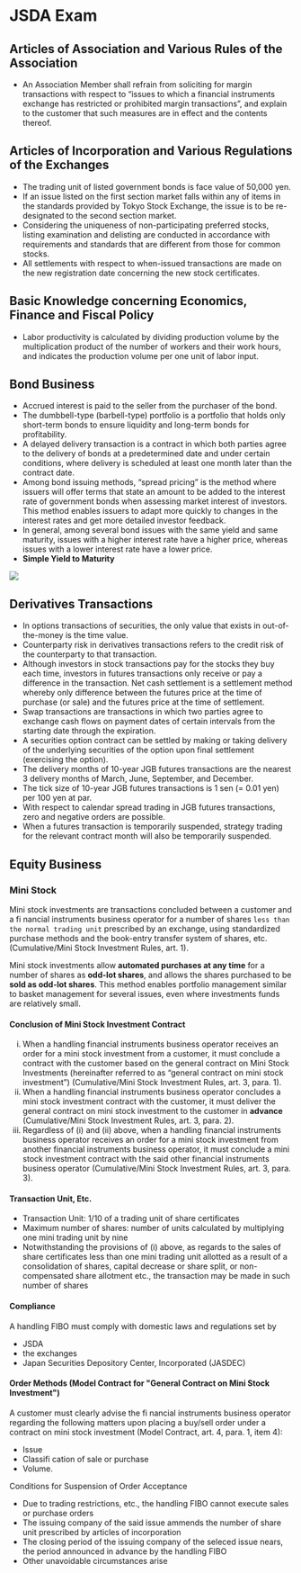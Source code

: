 # JSDA Exam

## Articles of Association and Various Rules of the Association

- An Association Member shall refrain from soliciting for margin transactions with respect to “issues to which a financial instruments exchange has restricted or prohibited margin transactions”, and explain to the customer that such measures are in effect and the contents thereof.

## Articles of Incorporation and Various Regulations of the Exchanges

- The trading unit of listed government bonds is face value of 50,000 yen.
- If an issue listed on the first section market falls within any of items in the standards provided by Tokyo Stock Exchange, the issue is to be re-designated to the second section market.
- Considering the uniqueness of non-participating preferred stocks, listing examination and delisting are conducted in accordance with requirements and standards that are different from those for common stocks.
- All settlements with respect to when-issued transactions are made on the new registration date concerning the new stock certificates.

## Basic Knowledge concerning Economics, Finance and Fiscal Policy

- Labor productivity is calculated by dividing production volume by the multiplication product of the number of workers and their work hours, and indicates the production volume per one unit of labor input.

## Bond Business

- Accrued interest is paid to the seller from the purchaser of the bond.
- The dumbbell-type (barbell-type) portfolio is a portfolio that holds only short-term bonds to ensure liquidity and long-term bonds for profitability.
- A delayed delivery transaction is a contract in which both parties agree to the delivery of bonds at a predetermined date and under certain conditions, where delivery is scheduled at least one month later than the contract date.
- Among bond issuing methods, “spread pricing” is the method where issuers will offer terms that state an amount to be added to the interest rate of government bonds when assessing market interest of investors. This method enables issuers to adapt more quickly to changes in the interest rates and get more detailed investor feedback.
- In general, among several bond issues with the same yield and same maturity, issues with a higher interest rate have a higher price, whereas issues with a lower interest rate have a lower price.
- **Simple Yield to Maturity**

<img src="https://render.githubusercontent.com/render/math?math=SYTM =\frac{Coupon%2B\frac{Redemption Price - Purchase Price}{N}}{Purchase Price}">

## Derivatives Transactions

- In options transactions of securities, the only value that exists in out-of-the-money is the time value.
- Counterparty risk in derivatives transactions refers to the credit risk of the counterparty to that transaction.
- Although investors in stock transactions pay for the stocks they buy each time, investors in futures transactions only receive or pay a difference in the transaction. Net cash settlement is a settlement method whereby only difference between the futures price at the time of purchase (or sale) and the futures price at the time of settlement.
- Swap transactions are transactions in which two parties agree to exchange cash flows on payment dates of certain intervals from the starting date through the expiration.
- A securities option contract can be settled by making or taking delivery of the underlying securities of the option upon final settlement (exercising the option).
- The delivery months of 10-year JGB futures transactions are the nearest 3 delivery months of March, June, September, and December.
- The tick size of 10-year JGB futures transactions is 1 sen (= 0.01 yen) per 100 yen at par.
- With respect to calendar spread trading in JGB futures transactions, zero and negative orders are possible.
- When a futures transaction is temporarily suspended, strategy trading for the relevant contract month will also be temporarily suspended.

## Equity Business

### Mini Stock

Mini stock investments are transactions concluded between a customer and a fi nancial instruments business operator for a number of shares `less than the normal trading unit` prescribed by an exchange, using standardized purchase methods and the book-entry transfer system of shares, etc. (Cumulative/Mini Stock Investment Rules, art. 1).

Mini stock investments allow **automated purchases at any time** for a number of shares as **odd-lot shares**, and allows the shares purchased to be **sold as odd-lot shares**. This method enables portfolio management similar to basket management for several issues, even where investments funds are relatively small.

#### Conclusion of Mini Stock Investment Contract

<ol type="i">
  <li>
    When a handling financial instruments business operator receives an order for a mini stock investment from a customer, it must conclude a contract with the customer based on the general contract on Mini Stock Investments (hereinafter referred to as “general contract on mini stock investment”) (Cumulative/Mini Stock Investment Rules, art. 3, para. 1).
  </li>
  <li>
    When a handling financial instruments business operator concludes a mini stock investment contract with the customer, it must deliver the general contract on mini stock investment to the customer in <b>advance</b> (Cumulative/Mini Stock Investment Rules, art. 3, para. 2).
  </li>
  <li> 
    Regardless of (i) and (ii) above, when a handling financial instruments business operator receives an order for a mini stock investment from another financial instruments business operator, it must conclude a mini stock investment contract with the said other financial instruments business operator (Cumulative/Mini Stock Investment Rules, art. 3, para. 3).
  </li>
</ol>

#### Transaction Unit, Etc.
* Transaction Unit: 1/10 of a trading unit of share certificates
* Maximum number of shares: number of units calculated by multiplying one mini trading unit by nine
* Notwithstanding the provisions of (i) above, as regards to the sales of share certificates less than one mini trading unit allotted as a result of a consolidation of shares, capital decrease or share split, or non-compensated share allotment etc., the transaction may be made in such number of shares

#### Compliance
A handling FIBO must comply with domestic laws and regulations set by
* JSDA
* the exchanges
* Japan Securities Depository Center, Incorporated (JASDEC)

#### Order Methods (Model Contract for "General Contract on Mini Stock Investment")
A customer must clearly advise the fi nancial instruments business operator regarding the following matters upon placing a buy/sell order under a contract on mini stock investment (Model Contract, art. 4, para. 1, item 4):
* Issue
* Classifi cation of sale or purchase
* Volume.

Conditions for Suspension of Order Acceptance
* Due to trading restrictions, etc., the handling FIBO cannot execute sales or purchase orders
* The issuing company of the said issue ammends the number of share unit prescribed by articles of incorporation
* The closing period of the issuing company of the seleced issue nears, the period announced in advance by the handling FIBO
* Other unavoidable circumstances arise

